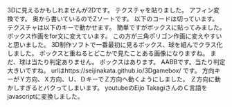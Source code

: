 3Dに見えるかもしれませんが2Dです。
テクスチャを貼りました。
アフィン変換です。
奥から書いているのでZソートです。
以下のコードは切っています。
テクスチャは以下のキーで動かせます。
簡単ですがボックスに貼ってみました。
ボックス作画をfor文に変えています。
この方が三角ポリゴン作画に変えやすいと思いました。
3D制作ソフトで一番最初に見るボックス、球を組んでクラス化しました。
ボックスと重ねるとどこかで見たことある画像になりますね。
まだ、球は当たり判定ありません。
ボックスはあります。
AABBです。当たり判定大きいですね。
urlはhttps://seijinakata.github.io/3Dgamebox/
です。
方向キーがＹ方向、Ｘ方向、Ｕ、ＤキーでＺ方向へ動くようにしました。
Ｚ方向に動かしすぎるとバクってしまいます。
youtubeのEijo TakagiさんのＣ言語をjavascriptに変換しました。
